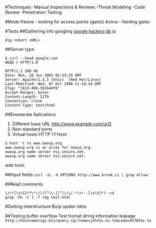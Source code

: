 #Techniques
-Manual Inspections & Reviews
-Threat Modeling
-Code Review
-Penetration Testing

#Mode
Pasive - looking for access points (gates)
Active - feeding gates

#Tests
##Gathering info
googling
[google hacking db](https://www.exploit-db.com/google-hacking-database/)
ip

`dig +short <URL>`


##Server type
```
$ curl --head google.com
HEAD / HTTP/1.0

HTTP/1.1 200 OK
Date: Mon, 16 Jun 2003 02:53:29 GMT
Server: Apache/1.3.3 (Unix)  (Red Hat/Linux)
Last-Modified: Wed, 07 Oct 1998 11:18:14 GMT
ETag: "1813-49b-361b4df6"
Accept-Ranges: bytes
Content-Length: 1179
Connection: close
Content-Type: text/html
```
##Enumerate Aplications
1. Different base URL
http://www.example.com/url2
2. Non-standard ports
3. Virtual hosts
HTTP 1.1 Host:
```
$ host -t ns www.owasp.org
www.owasp.org is an alias for owasp.org.
owasp.org name server ns1.secure.net.
owasp.org name server ns2.secure.net.
```
web tools

##Input fields
`curl -iL -X OPTIONS http://www.krnak.cz | grep Allow:`


##Read comments
```
\/\*[\s\S]*?\*\/|([^\\:]|^)\/\/.*|<!--[\s\S]*?-->$
grep -Pn -C 1 -f reg test.html
```
#Getting interstructure
Burp spider
nikto

##Testing buffer overflow
Test fromat string information leakage
`http://hostname/cgi-bin/query.cgi?name=john%x.%x.%x&code=45765%x.%x`



